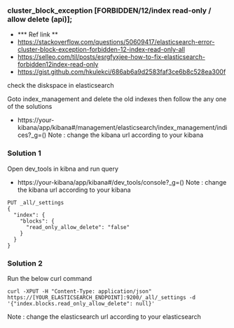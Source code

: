 ### cluster_block_exception [FORBIDDEN/12/index read-only / allow delete (api)];

- *** Ref link **
- https://stackoverflow.com/questions/50609417/elasticsearch-error-cluster-block-exception-forbidden-12-index-read-only-all
- https://selleo.com/til/posts/esrgfyxjee-how-to-fix-elasticsearch-forbidden12index-read-only
- https://gist.github.com/hkulekci/686ab6a9d2583faf3ce6b8c528ea300f

check the diskspace in elasticsearch

Goto index_management and delete the old indexes then follow the any one of the solutions

- https://your-kibana/app/kibana#/management/elasticsearch/index_management/indices?_g=()
Note : change the kibana url according to your kibana

### Solution 1

Open dev_tools in kibna and run query
- https://your-kibana/app/kibana#/dev_tools/console?_g=()
Note : change the kibana url according to your kibana


```
PUT _all/_settings
{
  "index": {
    "blocks": {
      "read_only_allow_delete": "false"
    }
  }
}
```

### Solution 2

Run the below curl command

```
curl -XPUT -H "Content-Type: application/json" https://[YOUR_ELASTICSEARCH_ENDPOINT]:9200/_all/_settings -d '{"index.blocks.read_only_allow_delete": null}'

```
Note : change the elasticsearch url according to your elasticsearch

